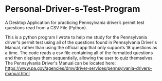 # Personal-Driver-s-Test-Program
A Desktop Application for practicing Pennsylvania driver’s permit test questions read from a CSV File (Python).

This is a python program I wrote to help me study for the Pennsylvania driver's permit test using all of the questions found in Pennsylvania Driver's Manual, rather than using the official app that only supports 18 questions as a time. The code reads a csv file containing all of the formatted questions and then displays them sequentially, allowing the user to quiz themselves.
The Pennsylvania Driver's Manual can be located here: https://www.pa.gov/agencies/dmv/driver-services/pennsylvania-drivers-manual.html
